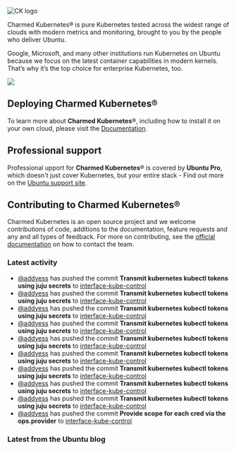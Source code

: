 ![CK logo](https://assets.ubuntu.com/v1/451d4cf4-Charmed+Kubernetes_RGB_onWhite_2022.svg)

Charmed Kubernetes® is pure Kubernetes tested across the widest range of clouds with modern metrics and monitoring, brought to you by the people who deliver Ubuntu.

Google, Microsoft, and many other institutions run Kubernetes on Ubuntu because we focus on the latest container capabilities in modern kernels. That’s why it’s the top choice for enterprise Kubernetes, too.

![](https://assets.ubuntu.com/v1/843c77b6-juju-at-a-glace.svg)

## Deploying Charmed Kubernetes®

To learn more about **Charmed Kubernetes**®, including how to install it on your own cloud, please visit the [Documentation][docs].

## Professional support

Professional upport for **Charmed Kubernetes**® is covered by **Ubuntu Pro**, which doesn't just cover Kubernetes, but your entire stack - Find out more on the [Ubuntu support site](https://ubuntu.com/support).

## Contributing to Charmed Kubernetes®

Charmed Kubernetes is an open source project and we welcome contributions of code, additions to the documentation, feature requests and any and all types of feedback. For more on contributing, see the [official documentation][get-in-touch] on how to contact the team.

<!-- LINKS -->
[docs]: https://ubuntu.com/kubernetes/docs
[get-in-touch]: https://ubuntu.com/kubernetes/docs/get-in-touch

### Latest activity

<!-- activity starts -->
 - [@addyess](https://github.com/addyess) has pushed the commit **Transmit kubernetes kubectl tokens using juju secrets** to [interface-kube-control](https://github.com/charmed-kubernetes/interface-kube-control)
 - [@addyess](https://github.com/addyess) has pushed the commit **Transmit kubernetes kubectl tokens using juju secrets** to [interface-kube-control](https://github.com/charmed-kubernetes/interface-kube-control)
 - [@addyess](https://github.com/addyess) has pushed the commit **Transmit kubernetes kubectl tokens using juju secrets** to [interface-kube-control](https://github.com/charmed-kubernetes/interface-kube-control)
 - [@addyess](https://github.com/addyess) has pushed the commit **Transmit kubernetes kubectl tokens using juju secrets** to [interface-kube-control](https://github.com/charmed-kubernetes/interface-kube-control)
 - [@addyess](https://github.com/addyess) has pushed the commit **Transmit kubernetes kubectl tokens using juju secrets** to [interface-kube-control](https://github.com/charmed-kubernetes/interface-kube-control)
 - [@addyess](https://github.com/addyess) has pushed the commit **Transmit kubernetes kubectl tokens using juju secrets** to [interface-kube-control](https://github.com/charmed-kubernetes/interface-kube-control)
 - [@addyess](https://github.com/addyess) has pushed the commit **Transmit kubernetes kubectl tokens using juju secrets** to [interface-kube-control](https://github.com/charmed-kubernetes/interface-kube-control)
 - [@addyess](https://github.com/addyess) has pushed the commit **Transmit kubernetes kubectl tokens using juju secrets** to [interface-kube-control](https://github.com/charmed-kubernetes/interface-kube-control)
 - [@addyess](https://github.com/addyess) has pushed the commit **Transmit kubernetes kubectl tokens using juju secrets** to [interface-kube-control](https://github.com/charmed-kubernetes/interface-kube-control)
 - [@addyess](https://github.com/addyess) has pushed the commit **Provide scope for each cred via the ops.provider** to [interface-kube-control](https://github.com/charmed-kubernetes/interface-kube-control)
<!-- activity ends -->

<!-- roadmap starts -->

<!-- roadmap ends -->

### Latest from the Ubuntu blog

<!-- blog starts -->

<!-- blog ends -->
